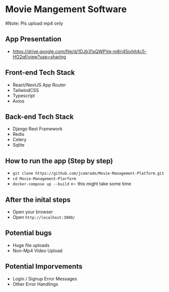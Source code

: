# Movie Mangement Software

#Note: Pls upload mp4 only

## App Presentation
- https://drive.google.com/file/d/1DJb31sQWPVq-m8ri45iyhlt4c5-HO2qf/view?usp=sharing

## Front-end Tech Stack
- React/NextJS App Router
- TailwindCSS
- Typescript
- Axios

## Back-end Tech Stack
- Django Rest Framework
- Redis
- Celery
- Sqlite

## How to run the app (Step by step)
- `git clone https://github.com/jcomrade/Movie-Management-Platform.git`
- `cd Movie-Management-Plarform`
- `docker-compose up --build` <-- this might take some time

## After the inital steps
- Open your browser
- Open `http://localhost:3000/`


## Potential bugs
- Huge file uploads
- Non-Mp4 Video Upload

## Potential Imporvements
- Login / Signup Error Messages
- Other Error Handlings